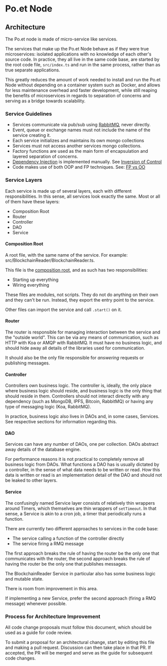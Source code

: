 # Po.et Node

## Architecture

The Po.et node is made of micro-service like services.

The services that make up the Po.et Node behave as if they were true microservices: isolated applications with no knowledge of each other's source code. In practice, they all live in the same code base, are started by the root code file, `src/index.ts` and run in the same process, rather than as true separate applications.

This greatly reduces the amount of work needed to install and run the Po.et Node without depending on a container system such as Docker, and allows for less maintenance overhead and faster development, while still reaping the benefits of microservices in regards to separation of concerns and serving as a bridge towards scalability.

### Service Guidelines

- Services communicate via pub/sub using [RabbitMQ], never directly.
- Event, queue or exchange names must not include the name of the service creating it.
- Each service initializes and maintains its own mongo collections
- Services must not access another services mongo collections. 
- Factory functions are used as the main form of encapsulation and layered separation of concerns.
- [Dependency Injection] is implemented manually. See [Inversion of Control]
- Code makes use of both OOP and FP techniques. See: [FP vs OO](http://blog.cleancoder.com/uncle-bob/2018/04/13/FPvsOO.html)

### Service Layers

Each service is made up of several layers, each with different responsibilities. In this sense, all services look exactly the same. Most or all of them have these layers:
- Composition Root
- Router
- Controller
- DAO
- Service

#### Composition Root

A root file, with the same name of the service. For example: src/BlockchainReader/BlockchainReader.ts.

This file is the [composition root](http://blog.ploeh.dk/2011/07/28/CompositionRoot/), and as such has two responsibilities:
- Starting up everything
- Wiring everything

These files are modules, not scripts. They do not do anything on their own and they can't be run. Instead, they export the entry point to the service.

Other files can import the service and call `.start()` on it.

#### Router

The router is responsible for managing interaction between the service and the "outside world". This can be via any means of communication, such as HTTP with Koa or AMQP with RabbitMQ. It must have no business logic, and should hide away all details of the libraries used for communication.

It should also be the only file responsible for _answering_ requests or publishing messages. 

#### Controller

Controllers own business logic. The controller is, ideally, the only place where business logic should reside, and business logic is the only thing that should reside in them. Controllers should not interact directly with any dependency (such as MongoDB, IPFS, Bitcoin, RabbitMQ) or having any type of messaging logic (Koa, RabbitMQ).

In practice, business logic also lives in DAOs and, in some cases, Services. See respective sections for information regarding this.

#### DAO

Services can have any number of DAOs, one per collection. DAOs abstract away details of the database engine. 

For performance reasons it is not practical to completely remove all business logic from DAOs. What functions a DAO has is usually dictated by a controller, in the sense of what data needs to be written or read. _How_ this data is written or read is an implementation detail of the DAO and should not be leaked to other layers.

#### Service

The confusingly named Service layer consists of relatively thin wrappers around Timers, which themselves are thin wrappers of `setTimeout`. In that sense, a Service is akin to a cron job, a timer that periodically runs a function.

There are currently two different approaches to services in the code base:
- The service calling a function of the controller directly
- The service firing a RMQ message

The first approach breaks the rule of having the router be the only one that communicates with the router, the second approach breaks the rule of having the router be the only one that publishes messages.

The BlockchainReader Service in particular also has some business logic and mutable state.

There is room from improvement in this area.

If implementing a new Service, prefer the second approach (firing a RMQ message) whenever possible.

### Process for Architecture Improvement

All code change proposals must follow this document, which should be used as a guide for code review.

To submit a proposal for an architectural change, start by editing this file and making a pull request. Discussion can then take place in that PR. If accepted, the PR will be merged and serve as the guide for subsequent code changes.



[SOLID]: https://en.wikipedia.org/wiki/SOLID
[RabbitMQ]: https://www.rabbitmq.com/
[Inversion of Control]: https://en.wikipedia.org/wiki/Inversion_of_control
[Dependency Injection]: https://en.wikipedia.org/wiki/Dependency_injection
